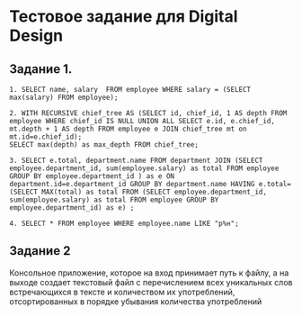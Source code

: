 # Тестовое задание для Digital Design

## Задание 1.

    1. SELECT name, salary  FROM employee WHERE salary = (SELECT max(salary) FROM employee);

    2. WITH RECURSIVE chief_tree AS (SELECT id, chief_id, 1 AS depth FROM employee WHERE chief_id IS NULL UNION ALL SELECT e.id, e.chief_id, mt.depth + 1 AS depth FROM employee e JOIN chief_tree mt on mt.id=e.chief_id);
    SELECT max(depth) as max_depth FROM chief_tree;

    3. SELECT e.total, department.name FROM department JOIN (SELECT employee.department_id, sum(employee.salary) as total FROM employee GROUP BY employee.department_id ) as e ON department.id=e.department_id GROUP BY department.name HAVING e.total=(SELECT MAX(total) as total FROM (SELECT employee.department_id, sum(employee.salary) as total FROM employee GROUP BY employee.department_id) as e) ;

    4. SELECT * FROM employee WHERE employee.name LIKE "р%н";

## Задание 2
Консольное приложение, которое на вход принимает путь к файлу, а на выходе создает текстовый файл с перечислением всех уникальных слов встречающихся в тексте и количеством их употреблений, отсортированных в порядке убывания количества употреблений
